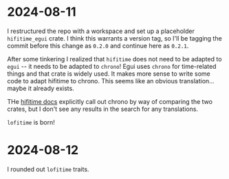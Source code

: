 # 2024-08-11

I restructured the repo with a workspace and set up a placeholder
`hifitime_egui` crate. I think this warrants a version tag, so I'll be tagging
the commit before this change as `0.2.0` and continue here as `0.2.1`.

After some tinkering I realized that `hifitime` does not need to be adapted to
`egui` -- it needs to be adapted to `chrono`! Egui uses `chrono` for
time-related things and that crate is widely used. It makes more sense to write
some code to adapt hifitime to chrono. This seems like an obvious translation...
maybe it already exists. 

THe [hifitime docs](https://docs.rs/hifitime) explicitly call out chrono by way
of comparing the two crates, but I don't see any results in the search for any
translations.

`lofitime` is born!

# 2024-08-12

I rounded out `lofitime` traits.
